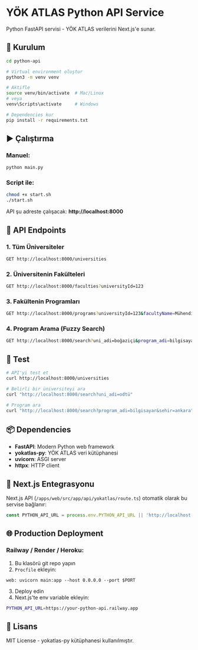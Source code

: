# YÖK ATLAS Python API Service

Python FastAPI servisi - YÖK ATLAS verilerini Next.js'e sunar.

## 🚀 Kurulum

```bash
cd python-api

# Virtual environment oluştur
python3 -m venv venv

# Aktifle
source venv/bin/activate  # Mac/Linux
# veya
venv\Scripts\activate     # Windows

# Dependencies kur
pip install -r requirements.txt
```

## ▶️ Çalıştırma

### Manuel:
```bash
python main.py
```

### Script ile:
```bash
chmod +x start.sh
./start.sh
```

API şu adreste çalışacak: **http://localhost:8000**

## 📡 API Endpoints

### 1. Tüm Üniversiteler
```bash
GET http://localhost:8000/universities
```

### 2. Üniversitenin Fakülteleri
```bash
GET http://localhost:8000/faculties?universityId=123
```

### 3. Fakültenin Programları
```bash
GET http://localhost:8000/programs?universityId=123&facultyName=Mühendislik
```

### 4. Program Arama (Fuzzy Search)
```bash
GET http://localhost:8000/search?uni_adi=boğaziçi&program_adi=bilgisayar
```

## 🧪 Test

```bash
# API'yi test et
curl http://localhost:8000/universities

# Belirli bir üniversiteyi ara
curl "http://localhost:8000/search?uni_adi=odtü"

# Program ara
curl "http://localhost:8000/search?program_adi=bilgisayar&sehir=ankara"
```

## 📦 Dependencies

- **FastAPI**: Modern Python web framework
- **yokatlas-py**: YÖK ATLAS veri kütüphanesi
- **uvicorn**: ASGI server
- **httpx**: HTTP client

## 🔄 Next.js Entegrasyonu

Next.js API (`/apps/web/src/app/api/yokatlas/route.ts`) otomatik olarak bu servise bağlanır:

```typescript
const PYTHON_API_URL = process.env.PYTHON_API_URL || 'http://localhost:8000'
```

## 🌐 Production Deployment

### Railway / Render / Heroku:

1. Bu klasörü git repo yapın
2. `Procfile` ekleyin:
```
web: uvicorn main:app --host 0.0.0.0 --port $PORT
```
3. Deploy edin
4. Next.js'te env variable ekleyin:
```bash
PYTHON_API_URL=https://your-python-api.railway.app
```

## 📝 Lisans

MIT License - yokatlas-py kütüphanesi kullanılmıştır.